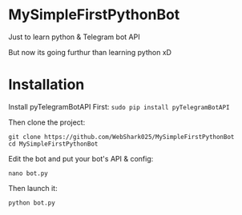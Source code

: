 # MySimpleFirstPythonBot
Just to learn python &amp; Telegram bot API

But now its going furthur than learning python xD

# Installation

Install pyTelegramBotAPI First:
``` sudo pip install pyTelegramBotAPI ```

Then clone the project:

```
git clone https://github.com/WebShark025/MySimpleFirstPythonBot
cd MySimpleFirstPythonBot
```

Edit the bot and put your bot's API & config:

``` nano bot.py ```

Then launch it:

``` python bot.py ```
